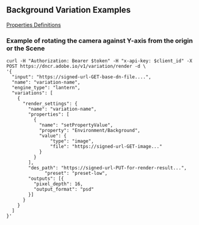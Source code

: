 ## Background Variation Examples
<a href="Properties.md" >Properties Definitions</a>
### Example of rotating the camera against Y-axis from the origin or the Scene

```
curl -H "Authorization: Bearer $token" -H "x-api-key: $client_id" -X POST https://dncr.adobe.io/v1/variation/render -d \
'{
  "input": "https://signed-url-GET-base-dn-file....",
  "name": "variation-name",
  "engine_type": "lantern",
  "variations": [
    {
      "render_settings": {
        "name": "variation-name",
        "properties": [
          {
            "name": "setPropertyValue",
            "property": "Environment/Background",
            "value": {
                "type": "image",
                "file": "https://signed-url-GET-image..."
            }
          }
        ],
        "des_path": "https://signed-url-PUT-for-render-result...",
			  "preset": "preset-low",
        "outputs": [{
          "pixel_depth": 16,
          "output_format": "psd"
        }]
      }
    }
  ]
}'
```
